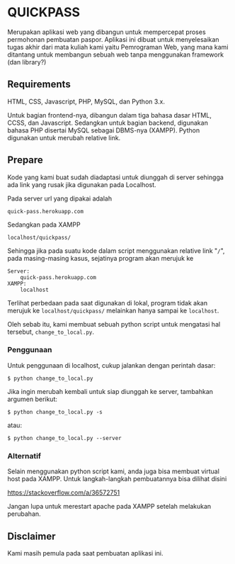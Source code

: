 # QUICKPASS

Merupakan aplikasi web yang dibangun untuk mempercepat proses permohonan pembuatan paspor.
Aplikasi ini dibuat untuk menyelesaikan tugas akhir dari mata kuliah kami yaitu Pemrograman Web, yang mana kami ditantang untuk membangun sebuah web tanpa menggunakan framework (dan library?)

## Requirements

HTML, CSS, Javascript, PHP, MySQL, dan Python 3.x.

Untuk bagian frontend-nya, dibangun dalam tiga bahasa dasar HTML, CCSS, dan Javascript.
Sedangkan untuk bagian backend, digunakan bahasa PHP disertai MySQL sebagai DBMS-nya (XAMPP).
Python digunakan untuk merubah relative link.

## Prepare

Kode yang kami buat sudah diadaptasi untuk diunggah di server sehingga ada link yang rusak jika digunakan pada Localhost.

Pada server url yang dipakai adalah

```
quick-pass.herokuapp.com
```

Sedangkan pada XAMPP

```
localhost/quickpass/
```

Sehingga jika pada suatu kode dalam script menggunakan relative link "`/`", pada masing-masing kasus, sejatinya program akan merujuk ke

```
Server:
    quick-pass.herokuapp.com
XAMPP:
    localhost
```

Terlihat perbedaan pada saat digunakan di lokal, program tidak akan merujuk ke `localhost/quickpass/` melainkan hanya sampai ke `localhost`.

Oleh sebab itu, kami membuat sebuah python script untuk mengatasi hal tersebut, `change_to_local.py`.

### Penggunaan

Untuk penggunaan di localhost, cukup jalankan dengan perintah dasar:

```
$ python change_to_local.py
```

Jika ingin merubah kembali untuk siap diunggah ke server, tambahkan argumen berikut:

```
$ python change_to_local.py -s
```

atau:

```
$ python change_to_local.py --server
```

### Alternatif

Selain menggunakan python script kami, anda juga bisa membuat virtual host pada XAMPP.
Untuk langkah-langkah pembuatannya bisa dilihat disini

https://stackoverflow.com/a/36572751

Jangan lupa untuk merestart apache pada XAMPP setelah melakukan perubahan.

## Disclaimer

Kami masih pemula pada saat pembuatan aplikasi ini.
